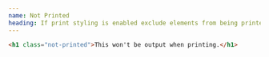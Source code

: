```yaml
---
name: Not Printed
heading: If print styling is enabled exclude elements from being printed
---
```


```html
<h1 class="not-printed">This won't be output when printing.</h1>
```